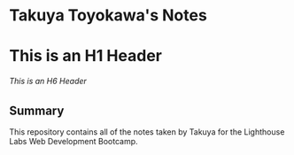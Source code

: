 # Takuya Toyokawa's Notes

# This is an H1 Header
###### This is an H6 Header

## Summary 

This repository contains all of the notes taken by Takuya for the Lighthouse Labs Web Development Bootcamp.
